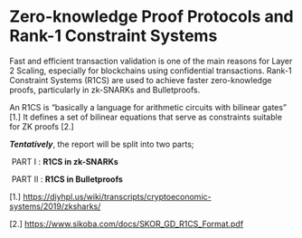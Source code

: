 # Zero-knowledge Proof Protocols and Rank-1 Constraint Systems



Fast and efficient transaction validation is one of the main reasons for Layer 2 Scaling, especially for blockchains using confidential transactions. Rank-1 Constraint Systems (R1CS) are used to achieve faster zero-knowledge proofs, particularly in zk-SNARKs and Bulletproofs. 



An R1CS is “basically a language for arithmetic circuits with bilinear gates” [1.] It defines a set of bilinear equations that serve as constraints suitable for ZK proofs [2.]   



***Tentatively***, the report will be split into two parts; 

​	PART I	: **R1CS in zk-SNARKs** 

​	PART II	: **R1CS in Bulletproofs**

  



[1.] https://diyhpl.us/wiki/transcripts/cryptoeconomic-systems/2019/zksharks/   

[2.] https://www.sikoba.com/docs/SKOR_GD_R1CS_Format.pdf